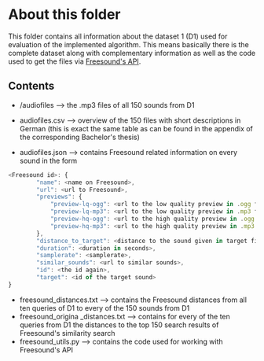 # About this folder

This folder contains all information about the dataset 1 (D1) used for evaluation
of the implemented algorithm. This means basically there is the complete dataset
along with complementary information as well as the code used to get the files
via [Freesound's API](http://www.freesound.org/docs/api/).

## Contents

* /audiofiles --> the .mp3 files of all 150 sounds from D1

* audiofiles.csv --> overview of the 150 files with short descriptions in German (this is exact the same table as can be found in the appendix of the corresponding Bachelor's thesis)

* audiofiles.json --> contains Freesound related information on every sound in the form
```javascript
<Freesound id>: {
        "name": <name on Freesound>, 
        "url": <url to Freesound>, 
        "previews": {
            "preview-lq-ogg": <url to the low quality preview in .ogg file format>, 
            "preview-lq-mp3": <url to the low quality preview in .mp3 file format>, 
            "preview-hq-ogg": <url to the high quality preview in .ogg file format>, 
            "preview-hq-mp3": <url to the high quality preview in .mp3 file format>
        }, 
        "distance_to_target": <distance to the sound given in target field>, 
        "duration": <duration in seconds>, 
        "samplerate": <samplerate>, 
        "similar_sounds": <url to similar sounds>, 
        "id": <the id again>, 
        "target": <id of the target sound>
}
```

* freesound_distances.txt --> contains the Freesound distances from all ten queries of D1 to every of the 150 sounds from D1
* freesound_origina _distances.txt --> contains for every of the ten queries from D1 the distances to the top 150 search results of Freesound's similarity search
* freesound_utils.py --> contains the code used for working with Freesound's API
